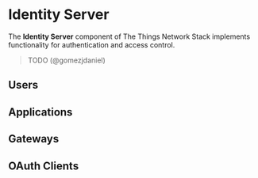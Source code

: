 # Identity Server

The **Identity Server** component of The Things Network Stack implements functionality for authentication and access control.

> TODO (@gomezjdaniel)

## Users

## Applications

## Gateways

## OAuth Clients
